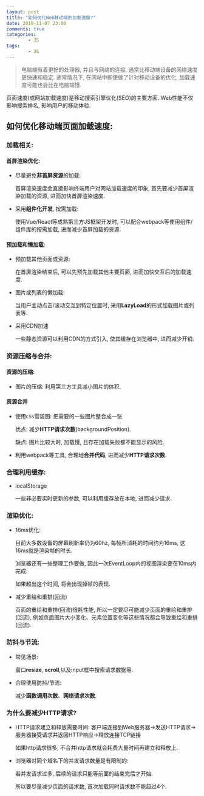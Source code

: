```yaml
---
layout: post
title: "如何优化Web移动端的加载速度?"
date: 2019-11-07 23:00
comments: true
categories:
		- JS
tags:
		- JS
---
```


> 电脑端有着更好的处理器, 并且与网络的连接, 通常比移动端设备的网络速度更快速和稳定. 通常情况下, 在网站中即使做了针对移动设备的优化, 加载速度可能也会比在电脑端慢.

<!-- more -->

页面速度(或网站加载速度)是移动搜索引擎优化(SEO)的主要方面. Web性能不仅影响搜索排名, 影响用户的移动体验. 

## 如何优化移动端页面加载速度:

### 加载相关:

#### 首屏渲染优化: 

- 尽量避免**非首屏资源**的加载: 
  
  首屏渲染速度会直接影响终端用户对网站加载速度的印象, 首先要减少首屏渲染加载的资源, 进而加快首屏渲染速度.

- 采用**组件化开发**, 按需加载:

  使用Vue/React等成熟第三方JS框架开发时, 可以配合webpack等使用组件/组件库的按需加载, 进而减少首屏加载的资源.

#### 预加载和懒加载:

- 预加载其他页面或资源:

  在首屏渲染结束后, 可以先预先加载其他主要页面, 进而加快交互后的加载速度.

- 图片或列表的懒加载:

  当用户主动点击/滚动交互到特定位置时, 采用**LazyLoad**的形式加载图片或列表等.


- 采用CDN加速

  一些静态资源可以利用CDN的方式引入, 使其缓存在浏览器中, 进而减少开销.

### 资源压缩与合并:

#### 资源的压缩:

- 图片的压缩: 利用第三方工具减小图片的体积.

#### 资源合并

- 使用`CSS`雪碧图: 把需要的一些图片整合成一张

  优点: 减少**HTTP请求次数**(backgroundPosition).
  
  缺点: 图片比较大时, 加载慢, 且存在加载失败都不能显示的风险. 
  
- 利用webpack等工具, 合理地**合并代码**, 进而减少**HTTP请求次数**.

### 合理利用缓存:

- localStorage

  一些非必要实时更新的参数, 可以利用缓存放在本地, 进而减少请求.

### 渲染优化:

- 16ms优化:

  目前大多数设备的屏幕刷新率仍为60hz, 每帧所消耗的时间约为16ms, 这16ms就是渲染帧的时长.
  
  浏览器还有一些整理工作要做, 因此一次EventLoop内的视图渲染要在10ms内完成.

  如果超出这个时间, 将会出现掉帧的表现.

- 减少重绘和重排(回流)

  页面的重绘和重排(回流)很耗性能, 所以一定要尽可能减少页面的重绘和重排(回流), 例如页面图片大小变化、元素位置变化等这些情况都会导致重绘和重排(回流).

### 防抖与节流:

- 常见场景: 

  窗口**resize**, **scroll**,以及input框中搜索请求数据等.

- 合理使用防抖/节流:

  减少**函数调用次数**、**网络请求次数**.

### 为什么要减少HTTP请求?

- HTTP请求建立和释放需要时间:
  客户端连接到Web服务器->发送HTTP请求->服务器接受请求并返回HTTP响应->释放连接TCP链接

  如果http请求很多, 不合并http请求就会耗费大量时间再建立和释放上.

- 浏览器对同个域名下的并发请求数量是有限制的: 

  若并发请求过多, 后续的请求只能等前面的结束完后才开始.

  所以要尽量减少页面的请求数, 首次加载同时请求数不能超过4个.